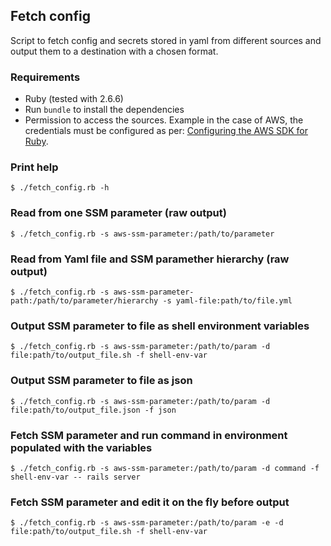 ## Fetch config

Script to fetch config and secrets stored in yaml from different sources and output them to a destination with a chosen format.

### Requirements

- Ruby (tested with 2.6.6)
- Run `bundle` to install the dependencies
- Permission to access the sources. Example in the case of AWS, the credentials must be configured as per: [Configuring the AWS SDK for Ruby](https://docs.aws.amazon.com/sdk-for-ruby/v3/developer-guide/setup-config.html).

### Print help
```
$ ./fetch_config.rb -h
```

### Read from one SSM parameter (raw output)
```
$ ./fetch_config.rb -s aws-ssm-parameter:/path/to/parameter
```

### Read from Yaml file and SSM paramether hierarchy (raw output)
```
$ ./fetch_config.rb -s aws-ssm-parameter-path:/path/to/parameter/hierarchy -s yaml-file:path/to/file.yml
```

### Output SSM parameter to file as shell environment variables
```
$ ./fetch_config.rb -s aws-ssm-parameter:/path/to/param -d file:path/to/output_file.sh -f shell-env-var
```

### Output SSM parameter to file as json
```
$ ./fetch_config.rb -s aws-ssm-parameter:/path/to/param -d file:path/to/output_file.json -f json
```

### Fetch SSM parameter and run command in environment populated with the variables
```
$ ./fetch_config.rb -s aws-ssm-parameter:/path/to/param -d command -f shell-env-var -- rails server
```

### Fetch SSM parameter and edit it on the fly before output
```
$ ./fetch_config.rb -s aws-ssm-parameter:/path/to/param -e -d file:path/to/output_file.sh -f shell-env-var
```
